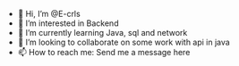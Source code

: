- 👋 Hi, I’m @E-crls
- 👀 I’m interested in Backend
- 🌱 I’m currently learning Java, sql and network
- 💞️ I’m looking to collaborate on some work with api in java
- 📫 How to reach me: Send me a message here


